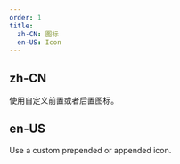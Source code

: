 ```yaml
---
order: 1
title:
  zh-CN: 图标
  en-US: Icon
---
```


## zh-CN

使用自定义前置或者后置图标。

## en-US

Use a custom prepended or appended icon.
